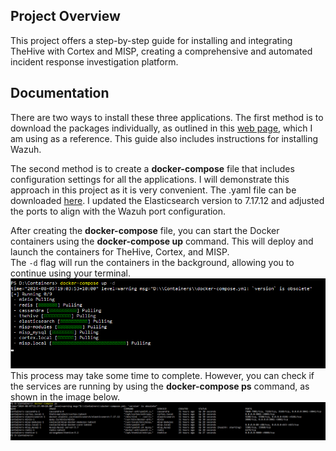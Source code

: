 ## Project Overview
This project offers a step-by-step guide for installing and integrating TheHive with Cortex and MISP, creating a comprehensive and automated incident response investigation platform.
## Documentation
There are two ways to install these three applications. The first method is to download the packages individually, as outlined in this [web page](https://medium.com/@hasithaupekshitha97/simplifying-security-operations-installing-wazuh-the-hive-cortex-and-misp-using-docker-01fc4229eb73), which I am using as a reference. This guide also includes instructions for installing Wazuh.<br />

The second method is to create a **docker-compose** file that includes configuration settings for all the applications. I will demonstrate this approach in this project as it is very convenient.
The .yaml file can be downloaded [here](https://github.com/ls111-cybersec/thehive-cortex-misp-docker-compose-lab11update/blob/main/docker-compose.yml). I updated the Elasticsearch version to 7.17.12 and adjusted the ports to align with the Wazuh port configuration.

After creating the **docker-compose** file, you can start the Docker containers using the **docker-compose up** command. This will deploy and launch the containers for TheHive, Cortex, and MISP.<br />
The `-d` flag will run the containers in the background, allowing you to continue using your terminal.<br />
![Docker Up Command](images/docker-up.png)<br />
This process may take some time to complete. However, you can check if the services are running by using the **docker-compose ps** command, as shown in the image below.<br />
![Docker Ps Command](images/docker-ps.png)
